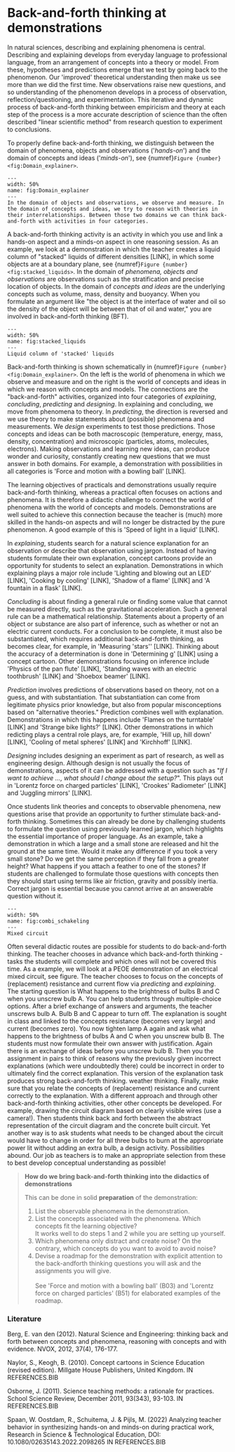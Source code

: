 # Back-and-forth thinking at demonstrations
In natural sciences, describing and explaining phenomena is central. Describing and explaining develops from everyday language to professional language, from an arrangement of concepts into a theory or model. From these, hypotheses and predictions emerge that we test by going back to the phenomenon. Our 'improved' theoretical understanding then make us see more than we did the first time. New observations raise new questions, and so understanding of the phenomenon develops in a process of observation, reflection/questioning, and experimentation. This iterative and dynamic process of back-and-forth thinking between empiricism and theory at each step of the process is a more accurate description of science than the often described "linear scientific method" from research question to experiment to conclusions.

To properly define back-and-forth thinking, we distinguish between the domain of phenomena, objects and observations ('*hands-on*') and the domain of concepts and
ideas ('*minds-on*'), see {numref}`Figure {number} <fig:Domain_explainer>`.

```{figure} Domain_explainer.jpg
---
width: 50%
name: fig:Domain_explainer
---
In the domain of objects and observations, we observe and measure. In the domain of concepts and ideas, we try to reason with theories in their interrelationships. Between those two domains we can think back-and-forth with activities in four categories.
```

A back-and-forth thinking activity is an activity in which you use and link a hands-on aspect and a minds-on aspect in one reasoning session. As an example, we look at a demonstration in which the teacher creates a liquid column of "stacked" liquids of different densities [LINK], in which some objects are at a boundary plane, see {numref}`Figure {number} <fig:stacked_liquids>`. In the domain of *phenomena, objects and observations* are observations such as the stratification and precise location of objects. In the domain of *concepts and ideas* are the underlying concepts such as volume, mass, density and buoyancy. When you formulate an argument like "the object is at the interface of water and oil so the density of the object will be between that of oil and water," you are involved in back-and-forth thinking (BFT).

```{figure} stacked_liquids.jpg
---
width: 50%
name: fig:stacked_liquids
---
Liquid column of 'stacked' liquids
```

Back-and-forth thinking is shown schematically in {numref}`Figure {number} <fig:Domain_explainer>`. On the left is the world of phenomena in which we observe and measure and on the right is the world of concepts and ideas in which we reason with concepts and models. The connections are the "back-and-forth" activities, organized into four categories of *explaining*, *concluding*, *predicting* and *designing*. In explaining and concluding, we move from phenomena to theory. In *predicting*, the direction is reversed and we use theory to make statements about (possible) phenomena and measurements. We *design* experiments to test those predictions. Those concepts and ideas can be both macroscopic (temperature, energy, mass, density, concentration) and microscopic (particles, atoms, molecules, electrons). Making observations and learning new ideas, can produce wonder and curiosity, constantly creating new questions that we must answer in both domains. For example, a demonstration with possibilities in all categories is 'Force and motion with a bowling ball' [LINK].

The learning objectives of practicals and demonstrations usually require back-and-forth thinking, whereas a practical often focuses on actions and phenomena. It is therefore a didactic challenge to connect the world of phenomena with the world of concepts and models. Demonstrations are well suited to achieve this connection because the teacher is (much) more skilled in the hands-on aspects and will no longer be distracted by the pure phenomenon. A good example of this is 'Speed of light in a liquid' [LINK].

In *explaining*, students search for a natural science explanation for an observation or describe that observation using jargon. Instead of having students formulate their own explanation, concept cartoons provide an opportunity for students to select an explanation. Demonstrations in which explaining plays a major role include 'Lighting and blowing out an LED' [LINK], 'Cooking by cooling' [LINK], 'Shadow of a flame' [LINK]
and 'A fountain in a flask' [LINK].

*Concluding* is about finding a general rule or finding some value that cannot be measured directly, such as the gravitational acceleration. Such a general rule can be a mathematical relationship. Statements about a property of an object or substance are also part of inference, such as whether or not an electric current conducts. For a conclusion to be complete, it must also be substantiated, which requires additional back-and-forth thinking, as becomes clear, for example, in 'Measuring 'stars'' [LINK]. Thinking about the accuracy of a determination is done in 'Determining g' [LINK] using a concept cartoon. Other demonstrations focusing on inference include 'Physics of the pan flute' [LINK], 'Standing waves with an electric toothbrush' [LINK] and 'Shoebox beamer' [LINK].

*Prediction* involves predictions of observations based on theory, not on a guess, and with substantiation. That substantiation can come from legitimate physics prior knowledge, but also from popular misconceptions based on "alternative theories." Prediction combines well with explanation. Demonstrations in which this happens include 'Flames on the turntable' [LINK] and 'Strange bike lights?' [LINK]. Other demonstrations in which  redicting plays a central role plays, are, for example, 'Hill up, hill down' [LINK], 'Cooling of metal spheres' [LINK] and 'Kirchhoff' [LINK].

*Designing* includes designing an experiment as part of research, as well as engineering design. Although design is not usually the focus of demonstrations, aspects of it can be addressed with a question such as "*If I want to achieve ..., what should I change about the setup?*". This plays out in 'Lorentz force on charged particles' [LINK], 'Crookes' Radiometer' [LINK] and 'Juggling mirrors' [LINK].

Once students link theories and concepts to observable phenomena, new questions arise that provide an opportunity to further stimulate back-and-forth thinking. Sometimes this can already be done by challenging students to formulate the question using previously learned jargon, which highlights the essential importance of proper language. As an example, take a demonstration in which a large and a small stone are released and hit the ground at the same time. Would it make any difference if you took a very small stone? Do we get the same perception if they fall from a greater height? What happens if you attach a feather to one of the stones? If students are challenged to formulate those questions with concepts then they should start using terms like air friction, gravity and possibly inertia. Correct jargon is essential because you cannot arrive at an answerable question without it.

```{figure} combi_schakeling.jpg
---
width: 50%
name: fig:combi_schakeling
---
Mixed circuit
```

Often several didactic routes are possible for students to do back-and-forth thinking. The teacher chooses in advance which back-and-forth thinking -tasks the students will complete and which ones will not be covered this time. As a example, we will look at a PEOE demonstration of an electrical mixed circuit, see figure. The teacher chooses to focus on the concepts of (replacement) resistance and current flow via *predicting* and  *explaining*. The starting question is What happens to the brightness of bulbs B and C when you unscrew bulb A. You can help students through multiple-choice options. After a brief exchange of answers and arguments, the teacher unscrews bulb A. Bulb B and C appear to turn off. The explanation is sought in class and linked to the concepts resistance (becomes very large) and current (becomes zero). You now tighten lamp A again and ask what happens to the brightness of bulbs A and C when you unscrew bulb B. The students must now formulate their own answer with justification. Again there is an exchange of ideas before you unscrew bulb B. Then you the assignment in pairs to think of reasons why the previously given incorrect explanations (which were undoubtedly there) could be incorrect in order to ultimately find the correct explanation. This version of the explanation task produces strong back-and-forth thinking. weather thinking. Finally, make sure that you relate the concepts of (replacement) resistance and current correctly to the explanation. With a different approach and through other back-and-forth thinking activities, other other concepts be developed. For example, drawing the circuit diagram based on clearly visible wires (use a camera!). Then students think back and forth between the abstract representation of the circuit diagram and the concrete built circuit. Yet another way is to ask students what needs to be changed about the circuit would have to change in order for all three bulbs to burn at the appropriate power lit without adding an extra bulb, a design activity. Possibilities abound. Our job as teachers is to make an appropriate selection from these to best develop conceptual understanding as possible!

> **How do we bring back-and-forth thinking into the didactics of demonstrations**
> 
> This can be done in solid **preparation** of the demonstration:
> 1. List the observable phenomena in the demonstration.
> 2. List the concepts associated with the phenomena. Which concepts fit the learning
     objective? <br>
     It works well to do steps 1 and 2 while you are setting up yourself.
> 3. Which phenomena only distract and create noise? On the contrary, which
     concepts do you want to avoid to avoid noise?
> 4. Devise a roadmap for the demonstration with explicit attention to the back-andforth thinking questions you will ask and the assignments you will give. <br> <br>
> See 'Force and motion with a bowling ball' (B03) and 'Lorentz force on
     charged particles' (B51) for elaborated examples of the roadmap.

### Literature
Berg, E. van den (2012). Natural Science and Engineering: thinking back and forth between concepts
and phenomena, reasoning with concepts and with evidence. NVOX, 2012, 37(4), 176-177. <br>

Naylor, S., Keogh, B. (2010). Concept cartoons in Science Education (revised edition). Millgate House
Publishers, United Kingdom. IN REFERENCES.BIB<br>

Osborne, J. (2011). Science teaching methods: a rationale for practices. School Science Review, December
2011, 93(343), 93-103. IN REFERENCES.BIB <br>

Spaan, W. Oostdam, R., Schuitema, J. & Pijls, M. (2022) Analyzing teacher behavior in synthesizing
hands-on and minds-on during practical work, Research in Science & Technological Education, DOI:
10.1080/02635143.2022.2098265 IN REFERENCES.BIB
